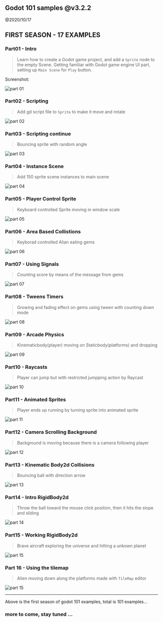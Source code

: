 Godot 101 samples @v3.2.2
--------------------------------

@2020/10/17


## FIRST SEASON - 17 EXAMPLES


### Part01 - Intro

> Learn how to create a Godot game project, and add a `Sprite` node to the empty Scene.
> Getting familiar with Godot game engine UI part, setting up `Main Scene` for `Play` button.

Screenshot:

![part 01](screenshots/part01.png)

### Part02 - Scripting

> Add gd script file to `Sprite` to make it move and rotate

![part 02](screenshots/part02.gif)

### Part03 - Scripting continue

> Bouncing sprite with random angle

![part 03](screenshots/part03.gif)

### Part04 - Instance Scene

> Add 150 sprite scene instances to main scene

![part 04](screenshots/part04.gif)

### Part05 - Player Control Sprite

> Keyboard controlled Sprite moving in window scale

![part 05](screenshots/part05.gif)

### Part06 - Area Based Collistions

> Keyborad controlled Alian eating gems

![part 06](screenshots/part06.gif)

### Part07 - Using Signals

> Counting score by means of the message from gems

![part 07](screenshots/part07.gif)

### Part08 - Tweens Timers

> Growing and fading effect on gems using tween with counting down mode

![part 08](screenshots/part08.gif)

### Part09 - Arcade Physics

> Kinematicbody(player) moving on Staticbody(platforms) and dropping

![part 09](screenshots/part09.gif)

### Part10 - Raycasts

> Player can jump but with restricted jumpping action by Raycast

![part 10](screenshots/part10.gif)

### Part11 - Animated Sprites

> Player ends up running by turning sprite into animated sprite

![part 11](screenshots/part11.gif)

### Part12 - Camera Scrolling Background

> Background is moving because there is a camera following player

![part 12](screenshots/part12.gif)

### Part13 - Kinematic Body2d Collisions

> Bouncing ball with direction arrow

![part 13](screenshots/part13.gif)

### Part14 - Intro RigidBody2d

> Throw the ball toward the mouse click position, then it hits the slope and sliding

![part 14](screenshots/part14.gif)

### Part15 - Working RigidBody2d

> Brave aircraft exploring the universe and hitting a unkown planet

![part 15](screenshots/part15.gif)


### Part 16 - Using the tilemap

> Alien moving down along the platforms made with `TileMap` editor

![part 15](screenshots/part16.gif)


-----------------------
Above is the first season of godot 101 examples, total is 101 examples...


### more to come, stay tuned ...